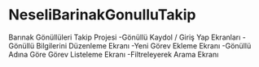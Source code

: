 # NeseliBarinakGonulluTakip
Barınak Gönüllüleri Takip Projesi
-Gönüllü Kaydol / Giriş Yap Ekranları
-Gönüllü Bilgilerini Düzenleme Ekranı
-Yeni Görev Ekleme Ekranı
-Gönüllü Adına Göre Görev Listeleme Ekranı
-Filtreleyerek Arama Ekranı
